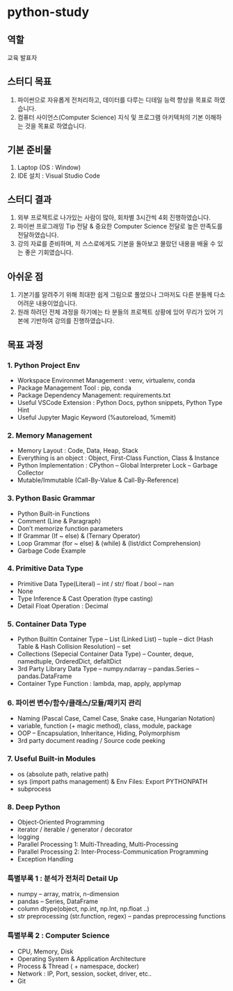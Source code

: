 # python-study

## 역할
교육 발표자

## 스터디 목표
1. 파이썬으로 자유롭게 전처리하고, 데이터를 다루는 디테일 능력 향상을 목표로 하였습니다.
2. 컴퓨터 사이언스(Computer Science) 지식 및 프로그램 아키텍처의 기본 이해하는 것을 목표로 하였습니다.

## 기본 준비물
1. Laptop (OS : Window)
2. IDE 설치 : Visual Studio Code

## 스터디 결과
1. 외부 프로젝트로 나가있는 사람이 많아, 회차별 3시간씩 4회 진행하였습니다.
2. 파이썬 프로그래밍 Tip 전달 & 중요한 Computer Science 전달로 높은 만족도를 전달하였습니다.
3. 강의 자료를 준비하며, 저 스스로에게도 기본을 돌아보고 몰랐던 내용을 배울 수 있는 좋은 기회였습니다.

## 아쉬운 점
1. 기본기를 알려주기 위해 최대한 쉽게 그림으로 풀었으나 그마저도 다른 분들께 다소 어려운 내용이었습니다.
2. 원래 하려던 전체 과정을 하기에는 타 분들의 프로젝트 상황에 있어 무리가 있어 기본에 기반하여 강의를 진행하였습니다.

## 목표 과정

### 1. Python Project Env 
-	Workspace Environmet Management : venv, virtualenv, conda
-	Package Management Tool : pip, conda 
-	Package Dependency Management: requirements.txt
-	Useful VSCode Extension : Python Docs, python snippets, Python Type Hint
-	Useful Jupyter Magic Keyword (%autoreload, %memit)

### 2. Memory Management
-	Memory Layout : Code, Data, Heap, Stack
-	Everything is an object  : Object, First-Class Function, Class & Instance
-	Python Implementation : CPython
–	Global Interpreter Lock
–	Garbage Collector
-	Mutable/Immutable (Call-By-Value & Call-By-Reference)

### 3. Python Basic Grammar
-	Python Built-in Functions
-	Comment (Line & Paragraph)
-	Don’t memorize function parameters
-	If Grammar (If ~ else) & (Ternary Operator)
-	Loop Grammar  (for ~ else) & (while) & (list/dict Comprehension)
-	Garbage Code Example

### 4. Primitive Data Type
-	Primitive Data Type(Literal)
–	int / str/ float / bool
–	nan
-	None
-	Type Inference & Cast Operation (type casting)
-	Detail Float Operation : Decimal

### 5. Container Data Type
-	Python Builtin Container Type
–	List (Linked List)
–	tuple 
–	dict (Hash Table & Hash Collision Resolution)
–	set
-	Collections (Sepecial Container Data Type)
–	Counter, deque, namedtuple, OrderedDict, defaltDict 
-	3rd Party Library Data Type
–	numpy.ndarray
–	pandas.Series
–	pandas.DataFrame
-	Container Type Function : lambda, map, apply, applymap

### 6. 파이썬 변수/함수/클래스/모듈/패키지 관리
-	Naming (Pascal Case, Camel Case, Snake case, Hungarian Notation)
-	variable, function (+ magic method), class, module, package
-	OOP – Encapsulation, Inheritance, Hiding, Polymorphism
-	3rd party document reading / Source code peeking

### 7. Useful Built-in Modules
-	os (absolute path, relative path)
-	sys (import paths management) & Env Files: Export PYTHONPATH
-	subprocess

### 8. Deep Python
-	Object-Oriented Programming
-	iterator / iterable / generator / decorator
-	logging
-	Parallel Processing  1: Multi-Threading, Multi-Processing
-	Parallel Processing  2: Inter-Process-Communication Programming
-	Exception Handling

### 특별부록 1 : 분석가 전처리 Detail Up
-	numpy
–	array, matrix, n-dimension
-	pandas
–	Series, DataFrame
-	column dtype(object, np.int, np.Int, np.float ..)
-	str preprocessing (str.function, regex)
–	pandas preprocessing functions

### 특별부록 2 : Computer Science 
-	CPU, Memory, Disk
-	Operating System & Application Architecture
-	Process & Thread ( + namespace, docker)
-	Network : IP, Port, session, socket, driver, etc..
-	Git
